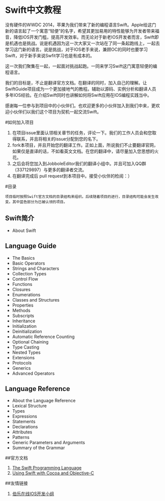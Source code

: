 Swift中文教程
==========

没有硬件的WWDC 2014，苹果为我们带来了新的编程语言Swift。Apple给这门新的语言起了一个寓意“轻便”的名字，希望其更加易用的特性能够为开发者带来福音，降低IOS开发门槛，提高开发效率。而无论对于新老IOS开发者而言，Swift即是机遇也是挑战。说是机遇因为这一次大家又一次站在了同一条起跑线上，一起去学习这门新的语言。说是挑战，对于IOS老手来说，兼顾OC的同时也要学习Swift，对于新手来说Swfit学习也是有成本的。  

这一次我们聚集在一起，一起面对挑战起跑。一同来学习Swift这门寓意轻便的编程语言。  

我们的目标是，不止是翻译官方文档。在翻译的同时，加入自己的理解。让SwiftGuide项目成为一个更加接地气的教程。辅助以源码、实例分析和翻译人员多年IOS经验。在介绍Swift同时也讲解如何将Swift应用在IOS编程实践当中。  


感谢每一位参与到项目中的小伙伴们。也欢迎更多的小伙伴加入到我们中来，更欢迎小伙伴们以我们这个项目为契机一起交流Swift。


#如何加入项目

1. 在项目issue里面认领相关章节的任务，评论一下。我们的工作人员会和您取得联系，并且将相关的issue分配到您的名下。
2. fork本项目，并且开始您的翻译工作。正如上面，所说我们不止要翻译官网，如果仅是直译的话，不如看英文文档。在您的翻译中，请尽量加入您思想的火花。
3. 之后会将您加入到JobboleEditor我们的翻译小组中。并且可加入QQ群（337129897）与更多的翻译者交流。
4. 在翻译完成后 pull request到本项目中。接受小伙伴的检阅：）


#目录  

```
项目临时按照Swift官方文档的目录结构来组织。后续随着项目的进行，目录结构可能会发生改变。其中蓝色部分为已被认领的项目。
```

## Swift简介

-  About Swift

## Language Guide

-  The Basics
-  Basic Operators
-  Strings and Characters
-  Collection Types
-  Control Flow
-  Functions
-  Closures
-  Enumerations
-  Classes and Structures
-  Properties
-  Methods
-  Subscripts
-  Inheritance
-  Initialization
-  Deinitialization
-  Automatic Reference Counting
-  Optional Chaining
-  Type Casting
-  Nested Types
-  Extensions
-  Protocols
-  Generics
-  Advanced Operators

## Language Reference

-  About the Language Reference
-  Lexical Structure
-  Types
-  Expressions
-  Statements
-  Declarations
-  Attributes
-  Patterns
-  Generic Parameters and Arguments
-  Summary of the Grammar


##官方文档

1. [The Swift Programming Language](https://developer.apple.com/library/prerelease/ios/documentation/Swift/Conceptual/Swift_Programming_Language/index.html#//apple_ref/doc/uid/TP40014097)
2. [Using Swift with Cocoa and Objective-C](https://developer.apple.com/library/prerelease/ios/documentation/Swift/Conceptual/BuildingCocoaApps/index.html#//apple_ref/doc/uid/TP40014216)

##友情链接
1. [伯乐在线IOS开发小组](http://www.jobbole.com/groups/10/)
